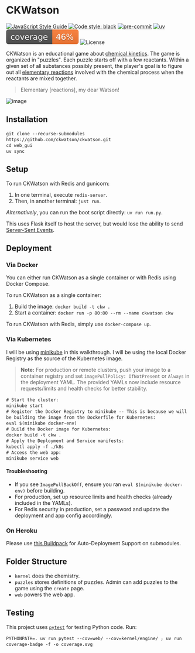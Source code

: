 CKWatson
========
[![JavaScript Style Guide](https://img.shields.io/badge/code_style-standard-brightgreen.svg)](https://standardjs.com)
[![Code style: black](https://img.shields.io/badge/code%20style-black-000000.svg)](https://github.com/psf/black)
[![pre-commit](https://img.shields.io/badge/pre--commit-enabled-brightgreen?logo=pre-commit&logoColor=white)](https://github.com/pre-commit/pre-commit)
[![uv](https://img.shields.io/endpoint?url=https://raw.githubusercontent.com/astral-sh/uv/main/assets/badge/v0.json)](https://github.com/astral-sh/uv)
![Coverage Status](coverage.svg)
![License](https://img.shields.io/github/license/ckwatson/web_gui)

CKWatson is an educational game about [chemical kinetics][ck]. The game is organized in "puzzles". Each puzzle starts off with a few reactants.
Within a given set of all substances possibly present, the player's goal is to figure out all [elementary reactions][er] involved with the chemical process when the reactants are mixed together.

> Elementary [reactions], my dear Watson!

<img width="1000" alt="image" src="https://github.com/user-attachments/assets/35aef8ab-2a1e-4661-8677-9112d2142b6f" />

[ck]: https://chem.libretexts.org/Bookshelves/General_Chemistry/Map%3A_Chemistry_-_The_Central_Science_(Brown_et_al.)/14%3A_Chemical_Kinetics
[er]: https://chem.libretexts.org/Bookshelves/Physical_and_Theoretical_Chemistry_Textbook_Maps/Supplemental_Modules_(Physical_and_Theoretical_Chemistry)/Kinetics/03%3A_Rate_Laws/3.02%3A_Reaction_Mechanisms/3.2.01%3A_Elementary_Reactions

## Installation

```shell
git clone --recurse-submodules https://github.com/ckwatson/ckwatson.git
cd web_gui
uv sync
```

## Setup

To run CKWatson with Redis and gunicorn:

1. In one terminal, execute `redis-server`.
2. Then, in another terminal: `just run`.

_Alternatively_, you can run the boot script directly: `uv run run.py`.

This uses Flask itself to host the server, but would lose the ability to send [Server-Sent Events](https://github.com/singingwolfboy/flask-sse).

## Deployment

### Via Docker

You can either run CKWatson as a single container or with Redis using Docker Compose.

To run CKWatson as a single container:
1. Build the image: `docker build -t ckw .`
2. Start a container: `docker run -p 80:80 --rm --name ckwatson ckw`

To run CKWatson with Redis, simply use `docker-compose up`.

### Via Kubernetes

I will be using [minikube](https://minikube.sigs.k8s.io/) in this walkthrough. I will be using the local Docker Registry as the source of the Kubernetes image.

> **Note:** For production or remote clusters, push your image to a container registry and set `imagePullPolicy: IfNotPresent` or `Always` in the deployment YAML.
> The provided YAMLs now include resource requests/limits and health checks for better stability.

```shell
# Start the cluster:
minikube start
# Register the Docker Registry to minikube -- This is because we will be building the image from the Dockerfile for Kubernetes:
eval $(minikube docker-env)
# Build the Docker image for Kubernetes:
docker build -t ckw .
# Apply the Deployment and Service manifests:
kubectl apply -f ./k8s
# Access the web app:
minikube service web
```

#### Troubleshooting

- If you see `ImagePullBackOff`, ensure you ran `eval $(minikube docker-env)` before building.
- For production, set up resource limits and health checks (already included in the YAMLs).
- For Redis security in production, set a password and update the deployment and app config accordingly.

### On Heroku

Please use [this Buildpack](https://github.com/dmathieu/heroku-buildpack-submodules#installation) for Auto-Deployment Support on submodules.

## Folder Structure

- `kernel` does the chemistry.
- `puzzles` stores definitions of puzzles. Admin can add puzzles to the game using the `create` page.
- `web` powers the web app.

## Testing

This project uses [`pytest`][pt] for testing Python code. Run:

```shell
PYTHONPATH=. uv run pytest --cov=web/ --cov=kernel/engine/ ; uv run coverage-badge -f -o coverage.svg
```

[pt]: https://docs.pytest.org/en/stable/
